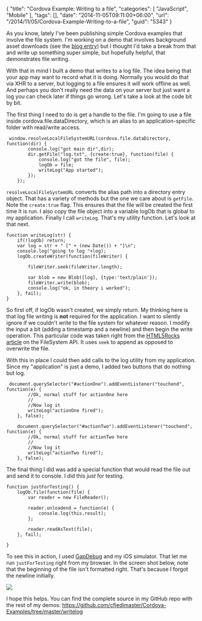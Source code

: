 {
	"title": "Cordova Example: Writing to a file",
	"categories": [
		"JavaScript",
		"Mobile"
	],
	"tags": [],
	"date": "2014-11-05T09:11:00+06:00",
	"url": "/2014/11/05/Cordova-Example-Writing-to-a-file",
	"guid": "5343"
}

<p>
As you know, lately I've been publishing simple Cordova examples that involve the file system. I'm working on a demo that involves background asset downloads (see the <a href="http://www.raymondcamden.com/2014/10/7/Cordova-and-Large-Asset-Downloads--An-Abstract">blog entry</a>) but I thought I'd take a break from that and write up something super simple, but hopefully helpful, that demonstrates file writing.
</p>
<!--more-->
<p>
With that in mind I built a demo that writes to a log file. The idea being that your app may want to record what it is doing. Normally you would do that via XHR to a server, but logging to a file ensures it will work offline as well. And perhaps you don't really need the data on your server but just want a log you can check later if things go wrong. Let's take a look at the code bit by bit.
</p>

<p>
The first thing I need to do is get a handle to the file. I'm going to use a file inside cordova.file.dataDirectory, which is an alias to an application-specific folder with read/write access.
</p>

<pre><code class="language-javascript">	window.resolveLocalFileSystemURL(cordova.file.dataDirectory, function(dir) {
		console.log(&quot;got main dir&quot;,dir);
		dir.getFile(&quot;log.txt&quot;, {create:true}, function(file) {
			console.log(&quot;got the file&quot;, file);
			logOb = file;
			writeLog(&quot;App started&quot;);			
		});
	});
</code></pre>

<p>
<code>resolveLocalFileSystemURL</code> converts the alias path into a directory entry object. That has a variety of methods but the one we care about is <code>getFile</code>. Note the <code>create:true</code> flag. This ensures that the file will be created the first time it is run. I also copy the file object into a variable logOb that is global to my application. Finally I call <code>writeLog</code>. That's my utility function. Let's look at that next.
</p>

<pre><code class="language-javascript">function writeLog(str) {
	if(!logOb) return;
	var log = str + &quot; [&quot; + (new Date()) + &quot;]\n&quot;;
	console.log(&quot;going to log &quot;+log);
	logOb.createWriter(function(fileWriter) {
		
		fileWriter.seek(fileWriter.length);
		
		var blob = new Blob([log], {type:&#x27;text&#x2F;plain&#x27;});
		fileWriter.write(blob);
		console.log(&quot;ok, in theory i worked&quot;);
	}, fail);
}
</code></pre>

<p>
So first off, if logOb wasn't created, we simply return. My thinking here is that log file writing is <strong>not</strong> required for the application. I want to silently ignore if we couldn't write to the file system for whatever reason. I modify the input a bit (adding a timestamp and a newline) and then begin the write operation. This particular code was taken right from the <a href="http://www.html5rocks.com/en/tutorials/file/filesystem/">HTML5Rocks article</a> on the FileSystem API. It uses <code>seek</code> to append as opposed to overwrite the file. 
</p>

<p>
With this in place I could then add calls to the log utility from my application. Since my "application" is just a demo, I added two buttons that do nothing but log.
</p>

<pre><code class="language-javascript">	document.querySelector(&quot;#actionOne&quot;).addEventListener(&quot;touchend&quot;, function(e) {
		&#x2F;&#x2F;Ok, normal stuff for actionOne here
		&#x2F;&#x2F;
		&#x2F;&#x2F;Now log it
		writeLog(&quot;actionOne fired&quot;);
	}, false);

	document.querySelector(&quot;#actionTwo&quot;).addEventListener(&quot;touchend&quot;, function(e) {
		&#x2F;&#x2F;Ok, normal stuff for actionTwo here
		&#x2F;&#x2F;
		&#x2F;&#x2F;Now log it
		writeLog(&quot;actionTwo fired&quot;);
	}, false);
</code></pre>

<p>
The final thing I did was add a special function that would read the file out and send it to console. I did this <i>just</i> for testing.
</p>

<pre><code class="language-javascript">function justForTesting() {
	logOb.file(function(file) {
		var reader = new FileReader();

		reader.onloadend = function(e) {
			console.log(this.result);
		};

		reader.readAsText(file);
	}, fail);

}</code></pre>

<p>
To see this in action, I used <a href="https://www.genuitec.com/products/gapdebug/">GapDebug</a> and my iOS simulator. That let me run <code>justForTesting</code> right from my browser. In the screen shot below, note that the beginning of the file isn't formatted right. That's because I forgot the newline initially.
</p>

<p>
<img src="http://www.raymondcamden.com/images/GapDebug.png" />
</p>

<p>
I hope this helps. You can find the complete source in my GitHub repo with the rest of my demos: <a href="https://github.com/cfjedimaster/Cordova-Examples/tree/master/writelog">https://github.com/cfjedimaster/Cordova-Examples/tree/master/writelog</a>
</p>